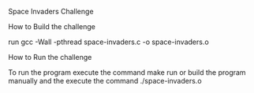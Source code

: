 Space Invaders Challenge

How to Build the challenge

  run gcc -Wall -pthread space-invaders.c -o space-invaders.o

How to Run the challenge

To run the program execute the command make run or build the program manually and the execute the command ./space-invaders.o
